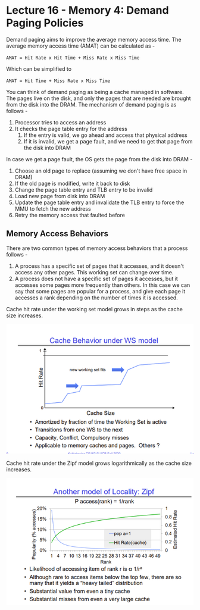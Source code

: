 # Lecture 16 - Memory 4: Demand Paging Policies

Demand paging aims to improve the average memory access time. The average memory access time (AMAT) can be calculated as -

`AMAT = Hit Rate x Hit Time + Miss Rate x Miss Time`

Which can be simplified to 

`AMAT = Hit Time + Miss Rate x Miss Time`

You can think of demand paging as being a cache managed in software. The pages live on the disk, and only the pages that are needed are brought from the disk into the DRAM. The mechanism of demand paging is as follows -

1. Processor tries to access an address
2. It checks the page table entry for the address
   1. If the entry is valid, we go ahead and access that physical address
   2. If it is invalid, we get a page fault, and we need to get that page from the disk into DRAM

In case we get a page fault, the OS gets the page from the disk into DRAM -

1. Choose an old page to replace (assuming we don't have free space in DRAM)
2. If the old page is modified, write it back to disk
3. Change the page table entry and TLB entry to be invalid
4. Load new page from disk into DRAM
5. Update the page table entry and invalidate the TLB entry to force the MMU to fetch the new address
6. Retry the memory access that faulted before

## Memory Access Behaviors
There are two common types of memory access behaviors that a process follows - 

1. A process has a specific set of pages that it accesses, and it doesn't access any other pages. This working set can change over time.
2. A process does not have a specific set of pages it accesses, but it accesses some pages more frequently than others. In this case we can say that some pages are popular for a process, and give each page it accesses a rank depending on the number of times it is accessed.

Cache hit rate under the working set model grows in steps as the cache size increases.

![Cache behavior under the working set model](./media/lec16-1.png)

Cache hit rate under the Zipf model grows logarithmically as the cache size increases.

![Cache behavior under the Zipf model](./media/lec16-2.png)

